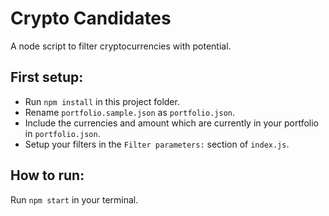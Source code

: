 # Crypto Candidates

A node script to filter cryptocurrencies with potential.

## First setup:

* Run `npm install` in this project folder.
* Rename `portfolio.sample.json` as `portfolio.json`.
* Include the currencies and amount which are currently in your portfolio in `portfolio.json`.
* Setup your filters in the `Filter parameters:` section of `index.js`.

## How to run:

Run `npm start` in your terminal.
